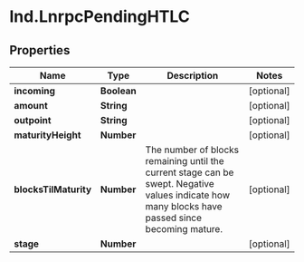 # lnd.LnrpcPendingHTLC

## Properties

Name | Type | Description | Notes
------------ | ------------- | ------------- | -------------
**incoming** | **Boolean** |  | [optional] 
**amount** | **String** |  | [optional] 
**outpoint** | **String** |  | [optional] 
**maturityHeight** | **Number** |  | [optional] 
**blocksTilMaturity** | **Number** | The number of blocks remaining until the current stage can be swept. Negative values indicate how many blocks have passed since becoming mature. | [optional] 
**stage** | **Number** |  | [optional] 


